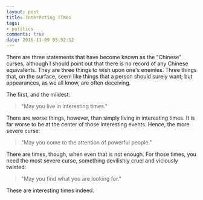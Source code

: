 ```yaml
---
layout: post
title: Interesting Times
tags:
- politics
comments: true
date: 2016-11-09 05:52:12
---
```


There are three statements that have become known as the "Chinese" curses, although I should point out that there is no record of any Chinese equivalents. They are three things to wish upon one's enemies. Three things that, on the surface, seem like things that a person should surely want; but appearances, as we all know, are often deceiving.

The first, and the mildest:

>"May you live in interesting times." 

There are worse things, however, than simply living in interesting times. It is far worse to be at the center of those interesting events. Hence, the more severe curse: 

>"May you come to the attention of powerful people." 

There are times, though, when even that is not enough. For those times, you need the most severe curse, something devilishly cruel and viciously twisted:

>"May you find what you are looking for."

These are interesting times indeed.

